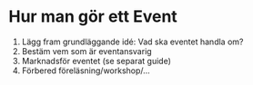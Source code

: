 Hur man gör ett Event
=====================

 1. Lägg fram grundläggande idé: Vad ska eventet handla om?
 2. Bestäm vem som är eventansvarig
 3. Marknadsför eventet (se separat guide)
 4. Förbered föreläsning/workshop/...
